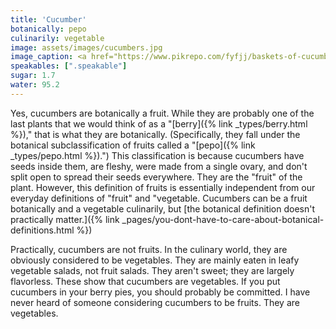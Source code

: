 ```yaml
---
title: 'Cucumber'
botanically: pepo
culinarily: vegetable
image: assets/images/cucumbers.jpg
image_caption: <a href="https://www.pikrepo.com/fyfjj/baskets-of-cucumbers">Photo from Pikrepo</a>
speakables: [".speakable"]
sugar: 1.7
water: 95.2
---
```

Yes, cucumbers are botanically a fruit. While they are probably one of the last plants that we would think of as a "[berry]({% link _types/berry.html %})," that is what they are botanically. (Specifically, they fall under the botanical subclassification of fruits called a "[pepo]({% link _types/pepo.html %}).") This classification is because cucumbers have seeds inside them, are fleshy, were made from a single ovary, and don't split open to spread their seeds everywhere. They are the "fruit" of the plant. However, this definition of fruits is essentially independent from our everyday definitions of "fruit" and "vegetable. Cucumbers can be a fruit botanically and a vegetable culinarily, but [the botanical definition doesn't practically matter.]({% link _pages/you-dont-have-to-care-about-botanical-definitions.html %})

<span class="speakable">Practically, cucumbers are not fruits. In the culinary world, they are obviously considered to be vegetables.</span> They are mainly eaten in leafy vegetable salads, not fruit salads. They aren't sweet; they are largely flavorless. These show that cucumbers are vegetables. If you put cucumbers in your berry pies, you should probably be committed. I have never heard of someone considering cucumbers to be fruits. They are vegetables.
